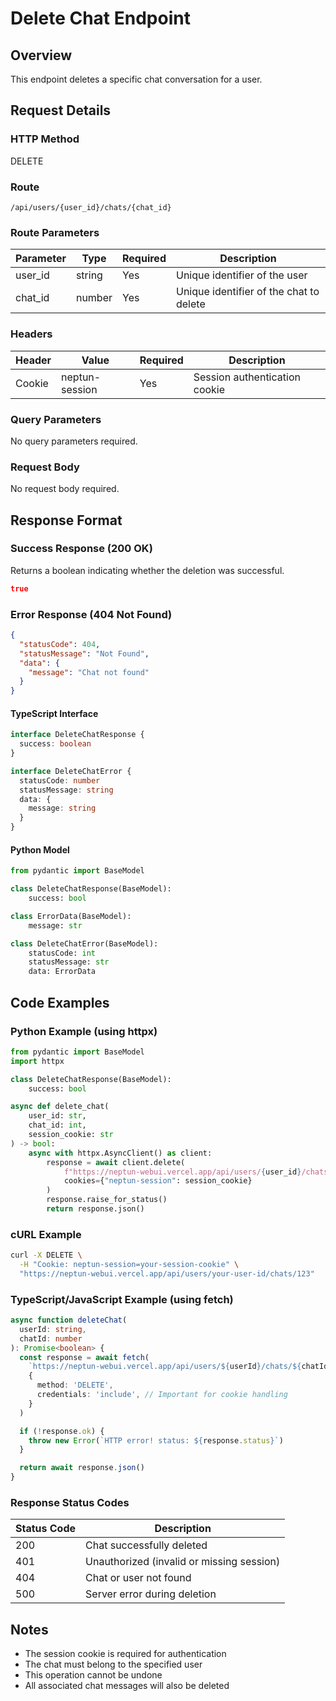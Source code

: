# Delete Chat Endpoint

## Overview

This endpoint deletes a specific chat conversation for a user.

## Request Details

### HTTP Method

DELETE

### Route

`/api/users/{user_id}/chats/{chat_id}`

### Route Parameters

| Parameter | Type   | Required | Description                             |
| --------- | ------ | -------- | --------------------------------------- |
| user_id   | string | Yes      | Unique identifier of the user           |
| chat_id   | number | Yes      | Unique identifier of the chat to delete |

### Headers

| Header | Value          | Required | Description                   |
| ------ | -------------- | -------- | ----------------------------- |
| Cookie | neptun-session | Yes      | Session authentication cookie |

### Query Parameters

No query parameters required.

### Request Body

No request body required.

## Response Format

### Success Response (200 OK)

Returns a boolean indicating whether the deletion was successful.

```json
true
```

### Error Response (404 Not Found)

```json
{
  "statusCode": 404,
  "statusMessage": "Not Found",
  "data": {
    "message": "Chat not found"
  }
}
```

#### TypeScript Interface

```typescript
interface DeleteChatResponse {
  success: boolean
}

interface DeleteChatError {
  statusCode: number
  statusMessage: string
  data: {
    message: string
  }
}
```

#### Python Model

```python
from pydantic import BaseModel

class DeleteChatResponse(BaseModel):
    success: bool

class ErrorData(BaseModel):
    message: str

class DeleteChatError(BaseModel):
    statusCode: int
    statusMessage: str
    data: ErrorData
```

## Code Examples

### Python Example (using httpx)

```python
from pydantic import BaseModel
import httpx

class DeleteChatResponse(BaseModel):
    success: bool

async def delete_chat(
    user_id: str,
    chat_id: int,
    session_cookie: str
) -> bool:
    async with httpx.AsyncClient() as client:
        response = await client.delete(
            f"https://neptun-webui.vercel.app/api/users/{user_id}/chats/{chat_id}",
            cookies={"neptun-session": session_cookie}
        )
        response.raise_for_status()
        return response.json()
```

### cURL Example

```bash
curl -X DELETE \
  -H "Cookie: neptun-session=your-session-cookie" \
  "https://neptun-webui.vercel.app/api/users/your-user-id/chats/123"
```

### TypeScript/JavaScript Example (using fetch)

```typescript
async function deleteChat(
  userId: string,
  chatId: number
): Promise<boolean> {
  const response = await fetch(
    `https://neptun-webui.vercel.app/api/users/${userId}/chats/${chatId}`,
    {
      method: 'DELETE',
      credentials: 'include', // Important for cookie handling
    }
  )

  if (!response.ok) {
    throw new Error(`HTTP error! status: ${response.status}`)
  }

  return await response.json()
}
```

### Response Status Codes

| Status Code | Description                               |
| ----------- | ----------------------------------------- |
| 200         | Chat successfully deleted                 |
| 401         | Unauthorized (invalid or missing session) |
| 404         | Chat or user not found                    |
| 500         | Server error during deletion              |

## Notes

- The session cookie is required for authentication
- The chat must belong to the specified user
- This operation cannot be undone
- All associated chat messages will also be deleted
